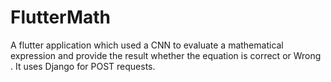 # FlutterMath
 A flutter application which used a CNN to evaluate a mathematical expression and provide the result whether the equation is correct or Wrong . It uses Django for POST requests.
